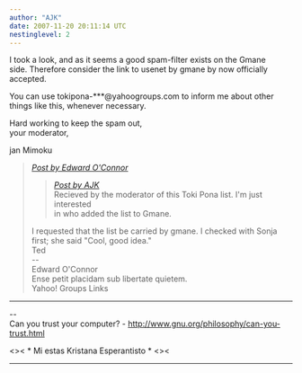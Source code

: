 ```yaml
---
author: "AJK"
date: 2007-11-20 20:11:14 UTC
nestinglevel: 2
---
```

I took a look, and as it seems a good spam-filter exists on the Gmane  
side. Therefore consider the link to usenet by gmane by now officially  
accepted.  
  
You can use tokipona-\*\*\*@yahoogroups.com to inform me about other  
things like this, whenever necessary.  
  
Hard working to keep the spam out,  
your moderator,  
  
jan Mimoku  

> [_Post by Edward O'Connor_](/3reUBSKK/added-to-gmane#post2)  
> 
> > [_Post by AJK_](/3reUBSKK/added-to-gmane#post1)  
> > Recieved by the moderator of this Toki Pona list. I'm just interested  
> > in who added the list to Gmane.  
> > 
> 
> I requested that the list be carried by gmane. I checked with Sonja  
> first; she said "Cool, good idea."  
> Ted  
> \--  
> Edward O'Connor  
> Ense petit placidam sub libertate quietem.  
> Yahoo! Groups Links  
> 

***

\--  
Can you trust your computer? - http://www.gnu.org/philosophy/can-you-trust.html  
  
<>< \* Mi estas Kristana Esperantisto \* <><  


***